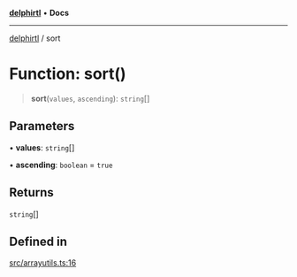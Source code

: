 [**delphirtl**](../README.md) • **Docs**

***

[delphirtl](../globals.md) / sort

# Function: sort()

> **sort**(`values`, `ascending`): `string`[]

## Parameters

• **values**: `string`[]

• **ascending**: `boolean` = `true`

## Returns

`string`[]

## Defined in

[src/arrayutils.ts:16](https://github.com/chuacw/delphirtl/blob/330aebacf278bc1990fa50cf42ddc34bae1be0d7/src/arrayutils.ts#L16)
